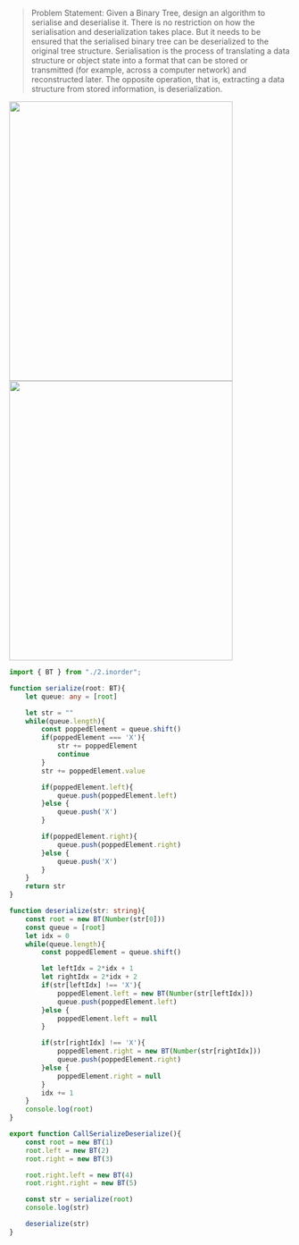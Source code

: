 > Problem Statement: Given a Binary Tree, design an algorithm to serialise and deserialise it. There is no restriction on how the serialisation and deserialization takes place. But it needs to be ensured that the serialised binary tree can be deserialized to the original tree structure. Serialisation is the process of translating a data structure or object state into a format that can be stored or transmitted (for example, across a computer network) and reconstructed later. The opposite operation, that is, extracting a data structure from stored information, is deserialization.

<img width=400 height=500 src="https://github.com/user-attachments/assets/fe0b4be6-007e-4582-aa3c-29202efd8116">

<img width=400 height=500 src="https://github.com/user-attachments/assets/56430b05-56fd-4696-92af-506145dddeea">

```ts
import { BT } from "./2.inorder";

function serialize(root: BT){
    let queue: any = [root]

    let str = ""
    while(queue.length){
        const poppedElement = queue.shift()
        if(poppedElement === 'X'){
            str += poppedElement
            continue
        }
        str += poppedElement.value

        if(poppedElement.left){
            queue.push(poppedElement.left)
        }else {
            queue.push('X')
        }

        if(poppedElement.right){
            queue.push(poppedElement.right)
        }else {
            queue.push('X')
        }
    }
    return str
}

function deserialize(str: string){
    const root = new BT(Number(str[0]))
    const queue = [root]
    let idx = 0
    while(queue.length){
        const poppedElement = queue.shift()

        let leftIdx = 2*idx + 1
        let rightIdx = 2*idx + 2
        if(str[leftIdx] !== 'X'){
            poppedElement.left = new BT(Number(str[leftIdx]))
            queue.push(poppedElement.left)
        }else {
            poppedElement.left = null
        }

        if(str[rightIdx] !== 'X'){
            poppedElement.right = new BT(Number(str[rightIdx]))
            queue.push(poppedElement.right)
        }else {
            poppedElement.right = null
        }
        idx += 1
    }
    console.log(root)
}

export function CallSerializeDeserialize(){
    const root = new BT(1)
    root.left = new BT(2)
    root.right = new BT(3)

    root.right.left = new BT(4)
    root.right.right = new BT(5)

    const str = serialize(root)
    console.log(str)

    deserialize(str)
}
```
